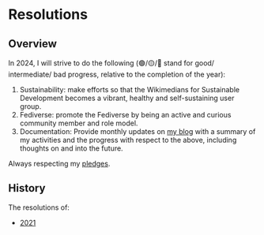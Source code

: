 # Resolutions

## Overview

In 2024, I will strive to do the following (🟢/🟡/🔴 stand for good/ intermediate/ bad progress, relative to the completion of the year):

1. Sustainability: make efforts so that the Wikimedians for Sustainable Development becomes a vibrant, healthy and self-sustaining user group.
1. Fediverse: promote the Fediverse by being an active and curious community member and role model.
1. Documentation: Provide monthly updates on [my blog](https://ainali.com) with a summary of my activities and the progress with respect to the above, including thoughts on and into the future.

Always respecting my [pledges](https://github.com/Ainali/pledges).

## History

The resolutions of:

* [2021](2021.md)
